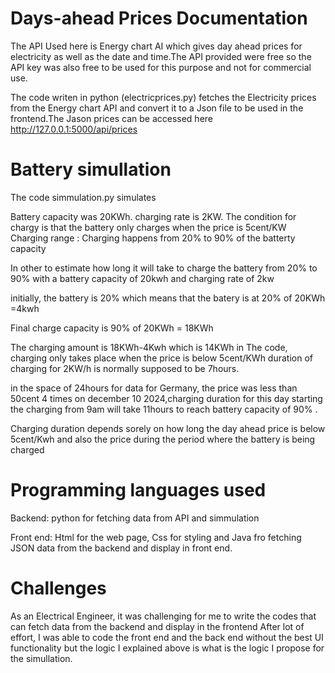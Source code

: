 # Days-ahead Prices  Documentation


 The API Used here is Energy chart AI which gives day ahead  prices for electricity as well as the 
 date and time.The API provided were free so the API key was also free to be used for this purpose and not for commercial use.

The code writen in python (electricprices.py) fetches the Electricity prices from the Energy
chart API and convert it to a Json file to be used in the frontend.The Jason prices can be accessed here http://127.0.0.1:5000/api/prices

# Battery simullation
The code simmulation.py simulates 

Battery capacity was 20KWh.
charging rate is 2KW. 
The condition for chargy is that the battery only charges when the  price is 5cent/KW
Charging range : Charging happens from 20% to 90% of the batterty capacity

In other to estimate how long it will take to charge the battery from 20% to 90% with a battery capacity of 20kwh and charging rate of 2kw

initially, the battery is 20% which means that the batery is at 20% of 20KWh =4kwh

Final charge capacity is 90% of 20KWh = 18KWh

The charging amount is 18KWh-4Kwh which is 14KWh
in The code, charging only takes place when the price is below 5cent/KWh 
duration of charging for 2KW/h is normally supposed to be 7hours.

in the space of 24hours for data for Germany, the price was less than 50cent 4 times on december 10 2024,charging duration for this day starting the 
charging from 9am will take 11hours to reach battery capacity of 90% .

Charging duration depends sorely on how long the day ahead price is below 5cent/Kwh and also the price during the period where the battery is being charged

# Programming languages used

Backend: python for fetching data from API and simmulation

Front end: Html for the web page, Css for styling and Java fro fetching JSON data from the backend and display in front end.

# Challenges
As an Electrical Engineer, it was challenging for me to write the codes that can fetch data from the backend and display in the frontend 
After lot of effort, I was able to code the front end and the back end without the best UI functionality but the logic I explained above is what is the logic I propose for the simullation.
